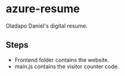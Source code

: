 # azure-resume
Oladapo Daniel's digital resume.

## Steps

- Frontend folder contains the website.
- main.js contains the visitor counter code.
